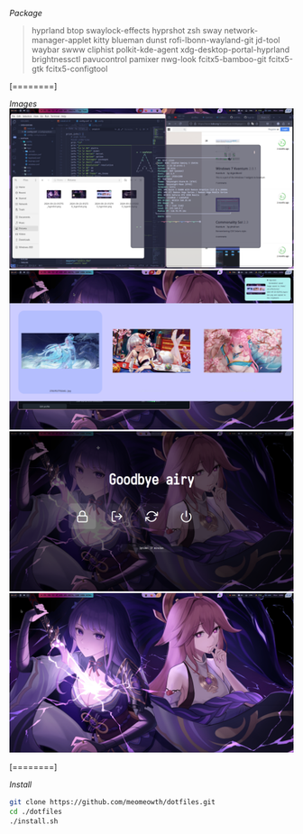 *Package*

> hyprland
> btop
> swaylock-effects
> hyprshot
> zsh
> sway
> network-manager-applet
> kitty
> blueman
> dunst rofi-lbonn-wayland-git
> jd-tool
> waybar
> swww
> cliphist
> polkit-kde-agent
> xdg-desktop-portal-hyprland
> brightnessctl
> pavucontrol
> pamixer
> nwg-look
> fcitx5-bamboo-git
> fcitx5-gtk
> fcitx5-configtool

[========]

*Images*
![1727034948290](images/README/1727034948290.png)![1727034968890](images/README/1727034968890.png)![1727034982489](images/README/1727034982489.png)![1727035080038](images/README/1727035080038.png)

[========]

*Install*

```bash
git clone https://github.com/meomeowth/dotfiles.git
cd ./dotfiles
./install.sh
```

